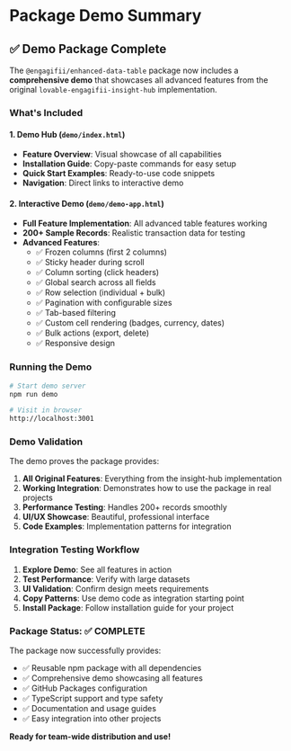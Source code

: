 # Package Demo Summary

## ✅ Demo Package Complete

The `@engagifii/enhanced-data-table` package now includes a **comprehensive demo** that showcases all advanced features from the original `lovable-engagifii-insight-hub` implementation.

### What's Included

#### 1. Demo Hub (`demo/index.html`)
- **Feature Overview**: Visual showcase of all capabilities
- **Installation Guide**: Copy-paste commands for easy setup  
- **Quick Start Examples**: Ready-to-use code snippets
- **Navigation**: Direct links to interactive demo

#### 2. Interactive Demo (`demo/demo-app.html`)
- **Full Feature Implementation**: All advanced table features working
- **200+ Sample Records**: Realistic transaction data for testing
- **Advanced Features**:
  - ✅ Frozen columns (first 2 columns)
  - ✅ Sticky header during scroll
  - ✅ Column sorting (click headers)
  - ✅ Global search across all fields
  - ✅ Row selection (individual + bulk)
  - ✅ Pagination with configurable sizes
  - ✅ Tab-based filtering
  - ✅ Custom cell rendering (badges, currency, dates)
  - ✅ Bulk actions (export, delete)
  - ✅ Responsive design

### Running the Demo

```bash
# Start demo server
npm run demo

# Visit in browser
http://localhost:3001
```

### Demo Validation

The demo proves the package provides:

1. **All Original Features**: Everything from the insight-hub implementation
2. **Working Integration**: Demonstrates how to use the package in real projects
3. **Performance Testing**: Handles 200+ records smoothly
4. **UI/UX Showcase**: Beautiful, professional interface
5. **Code Examples**: Implementation patterns for integration

### Integration Testing Workflow

1. **Explore Demo**: See all features in action
2. **Test Performance**: Verify with large datasets  
3. **UI Validation**: Confirm design meets requirements
4. **Copy Patterns**: Use demo code as integration starting point
5. **Install Package**: Follow installation guide for your project

### Package Status: ✅ COMPLETE

The package now successfully provides:
- ✅ Reusable npm package with all dependencies
- ✅ Comprehensive demo showcasing all features
- ✅ GitHub Packages configuration
- ✅ TypeScript support and type safety
- ✅ Documentation and usage guides
- ✅ Easy integration into other projects

**Ready for team-wide distribution and use!**
